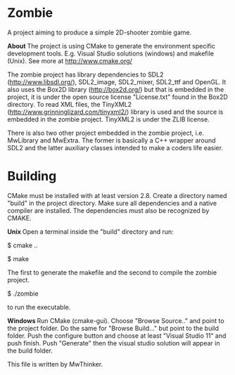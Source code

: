 Zombie
======
A project aiming to produce a simple 2D-shooter zombie game.

<b> About </b>
The project is using CMake to generate the environment specific development 
tools. E.g. Visual Studio solutions (windows) and makefile (Unix). See more 
at http://www.cmake.org/

The zombie project has library dependencies to SDL2 (http://www.libsdl.org/), 
SDL2_image, SDL2_mixer, SDL2_ttf and OpenGL. It also uses the Box2D library 
(http://box2d.org/) but that is embedded in the project, it is under the 
open source license "License.txt" found in the Box2D directory. To read 
XML files, the TinyXML2 (http://www.grinninglizard.com/tinyxml2/) library is 
used and the source is embedded in the zombie project. TinyXML2 is under 
the ZLIB license.

There is also two other project embedded in the zombie project, i.e. MwLibrary 
and MwExtra. The former is basically a C++ wrapper around SDL2 and the latter 
auxiliary classes intended to make a coders life easier.

Building
======
CMake must be installed with at least version 2.8. Create a directory named 
"build" in the project directory. Make sure all dependencies and a native 
compiler are installed. The dependencies must also be recognized by CMAKE.

<b> Unix </b>
Open a terminal inside the "build" directory and run:

<p>$ cmake ..</p>
<p>$ make</p>

The first to generate the makefile and the second to compile the zombie project.

<p>$ ./zombie</p>

to run the executable.

<b> Windows </b>
Run CMake (cmake-gui). Choose "Browse Source.." and point to the project folder.
Do the same for "Browse Build..." but point to the build folder.
Push the configure button and choose at least "Visual Studio 11" and push finish.
Push "Generate" then the visual studio solution will appear in the build folder.

This file is written by MwThinker.

